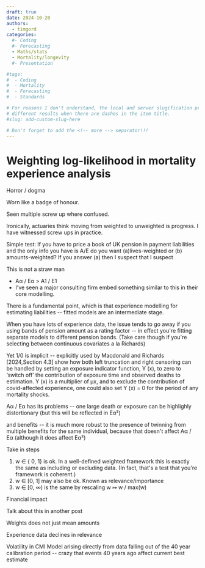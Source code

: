 ```yaml
---
draft: true 
date: 2024-10-20
authors:
  - timgord
categories:
  #- Coding
  #- Forecasting
  - Maths/stats
  - Mortality/longevity
  #- Presentation

#tags:
#  - Coding
#  - Mortality
#  - Forecasting
#  - Standards

# For reasons I don't understand, the local and server slugification produce
# different results when there are dashes in the item title.
#slug: add-custom-slug-here

# Don't forget to add the <!-- more --> separator!!!
---
```


# Weighting log-likelihood in mortality experience analysis

Horror / dogma

Worn like a badge of honour.

Seen multiple screw up where confused.

Ironically, actuaries think moving from weighted to unweighted is progress. I have witnessed screw ups in practice.

Simple test: If you have to price a book of UK pension in payment liabilities and the only info you have is A/E do you want (a)lives-weighted or (b) amounts-weighted? If you answer (a) then I suspect that I suspect

This is not a straw man

- Aα / Eα > A1 / E1
- I've seen a major consulting firm embed something similar to this in their core modelling.

There is a fundamental point, which is that experience modelling for estimating liabilities -- fitted models are an intermediate stage.

When you have lots of experience data, the issue tends to go away if you using bands of pension amount as a rating factor -- in effect you're fitting separate models to different pension bands. (Take care though if you're selecting between continuous covariates a la Richards)

Yet 1/0 is implicit -- explicitly used by Macdonald and Richards [2024,Section 4.3] show how both left truncation and right censoring can be handled by setting an exposure
indicator function, Y (x), to zero to ‘switch off’ the contribution of exposure time and observed deaths
to estimation. Y (x) is a multiplier of µx, and to exclude the contribution of covid-affected experience,
one could also set Y (x) = 0 for the period of any mortality shocks.

Aα / Eα has its problems -- one large death or exposure can be highlighly distortionary (but this will be reflected in Eα²)

and benefits -- it is much more robust to the presence of twinning from multiple benefits for the same individual, because that doesn't affect Aα / Eα (although it does affect Eα²)

Take in steps

1. w ∈ { 0, 1} is ok. In a well-defined weighted framework this is exactly the same as including or excluding data. (In fact, that's a test that you're framework is coherent.)
1. w ∈ [0, 1] may also be ok. Known as relevance/importance
1. w ∈ [0, ∞) is the same by rescaling w ↦ w / max(w)

Financial impact

Talk about this in another post

Weights does not just mean amounts

Experience data declines in relevance

Volatility in CMI Model arising directly from data falling out of the 40 year calibration period -- crazy that events 40 years ago affect current best estimate


<!-- more -->